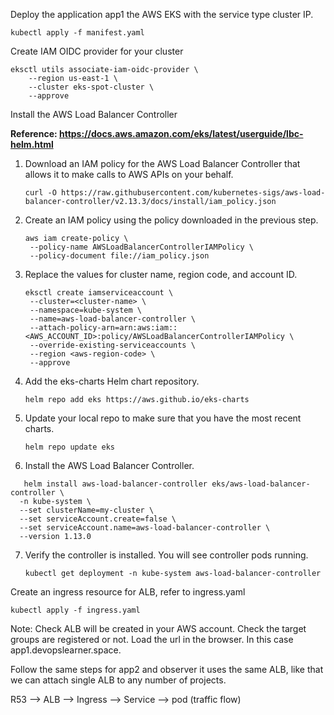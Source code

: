 Deploy the application app1 the AWS EKS with the service type cluster IP.
```
kubectl apply -f manifest.yaml
```
Create IAM OIDC provider for your cluster
```
eksctl utils associate-iam-oidc-provider \
    --region us-east-1 \
    --cluster eks-spot-cluster \
    --approve
```

Install the AWS Load Balancer Controller

**Reference: https://docs.aws.amazon.com/eks/latest/userguide/lbc-helm.html**

1) Download an IAM policy for the AWS Load Balancer Controller that allows it to make calls to AWS APIs on your behalf.
   ```
   curl -O https://raw.githubusercontent.com/kubernetes-sigs/aws-load-balancer-controller/v2.13.3/docs/install/iam_policy.json
   ```
2) Create an IAM policy using the policy downloaded in the previous step.
   ```
   aws iam create-policy \
    --policy-name AWSLoadBalancerControllerIAMPolicy \
    --policy-document file://iam_policy.json
   ```
3) Replace the values for cluster name, region code, and account ID.
   ```
   eksctl create iamserviceaccount \
    --cluster=<cluster-name> \
    --namespace=kube-system \
    --name=aws-load-balancer-controller \
    --attach-policy-arn=arn:aws:iam::<AWS_ACCOUNT_ID>:policy/AWSLoadBalancerControllerIAMPolicy \
    --override-existing-serviceaccounts \
    --region <aws-region-code> \
    --approve
   ```
4) Add the eks-charts Helm chart repository.
   ```
   helm repo add eks https://aws.github.io/eks-charts
   ```
5) Update your local repo to make sure that you have the most recent charts.
   ```
   helm repo update eks
   ```
6) Install the AWS Load Balancer Controller.
```
   helm install aws-load-balancer-controller eks/aws-load-balancer-controller \
  -n kube-system \
  --set clusterName=my-cluster \
  --set serviceAccount.create=false \
  --set serviceAccount.name=aws-load-balancer-controller \
  --version 1.13.0
```
7) Verify the controller is installed. You will see controller pods running.
   ```
   kubectl get deployment -n kube-system aws-load-balancer-controller
   ```

Create an ingress resource for ALB, refer to ingress.yaml

```
kubectl apply -f ingress.yaml
```

Note:
Check ALB will be created in your AWS account.
Check the target groups are registered or not. 
Load the url in the browser. In this case app1.devopslearner.space.

Follow the same steps for app2 and observer it uses the same ALB, like that we can attach single ALB to any number of projects.

R53 --> ALB --> Ingress --> Service --> pod (traffic flow)
